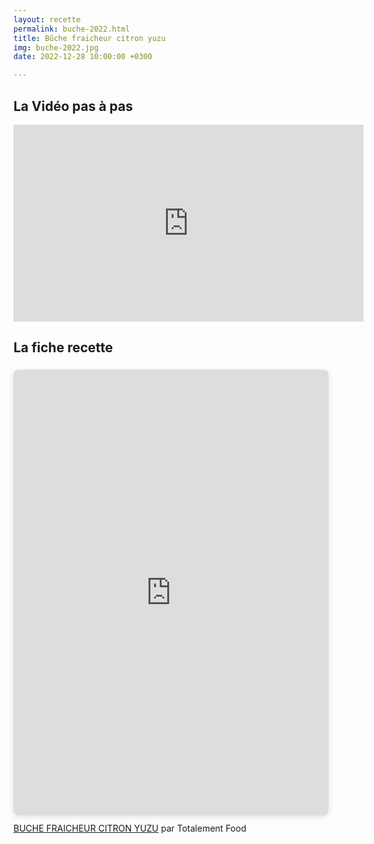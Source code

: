 ```yaml
---
layout: recette
permalink: buche-2022.html
title: Bûche fraicheur citron yuzu
img: buche-2022.jpg
date: 2022-12-28 10:00:00 +0300

---
```


## La Vidéo pas à pas

<iframe width="560" height="315" src="https://www.youtube.com/embed/HC4r_NqiBLM" title="YouTube video player" frameborder="0" allow="accelerometer; autoplay; clipboard-write; encrypted-media; gyroscope; picture-in-picture" allowfullscreen></iframe>

## La fiche recette

<div style="position: relative; width: 100%; height: 0; padding-top: 141.4286%;
 padding-bottom: 0; box-shadow: 0 2px 8px 0 rgba(63,69,81,0.16); margin-top: 1.6em; margin-bottom: 0.9em; overflow: hidden;
 border-radius: 8px; will-change: transform;">
  <iframe loading="lazy" style="position: absolute; width: 100%; height: 100%; top: 0; left: 0; border: none; padding: 0;margin: 0;"
    src="https:&#x2F;&#x2F;www.canva.com&#x2F;design&#x2F;DAFV9ayCdKU&#x2F;view?embed" allowfullscreen="allowfullscreen" allow="fullscreen">
  </iframe>
</div>
<a href="https:&#x2F;&#x2F;www.canva.com&#x2F;design&#x2F;DAFV9ayCdKU&#x2F;view?utm_content=DAFV9ayCdKU&amp;utm_campaign=designshare&amp;utm_medium=embeds&amp;utm_source=link" target="_blank" rel="noopener">BUCHE FRAICHEUR CITRON YUZU</a> par Totalement Food